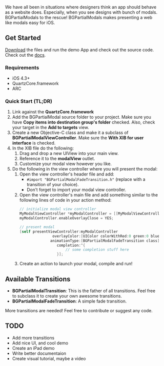 We have all been in situations where designers think an app should behave as a website does. Especially, when you see designs with bunch of modals. BGPartialModals to the rescue! BGPartialModals makes presenting a web like modals easy for iOS.

## Get Started
[Download](https://github.com/lopeza511/BGPartialModals/zipball/master) the files and run the demo App and check out the source code. Check out the [docs](https://github.com/lopeza511/BGPartialModals/wiki).

### Requirements
- iOS 4.3+
- QuartzCore.framework
- ARC

### Quick Start (TL;DR)
1. Link against the **QuartzCore.framework**
1. Add the BGPartialModal source folder to your project. Make sure you have **Copy items into destination group's folder** checked. Also, check your target in the **Add to targets** view.
1. Create a new Objective-C class and make it a subclass of **BGPartialModalViewController**. Make sure the **With XIB for user interface** is checked.
1. In the XIB file do the following:
    1. Drag and drop a new UIView into your main view.
    1. Reference it to the **modalView** outlet.
    1. Customize your modal view however you like.
1. Do the following in the view controller where you will present the modal:
    1. Open the view controller's header file and add:
        - `#import "BGPartialModalFadeTransition.h"` (replace with a transition of your choice).
        - Don't forget to import your modal view controller.
    1. Open the view controller's main file and add something similar to the following lines of code in your action method:
        ``` objective-c
        // initialize modal view controller
        MyModalViewController *myModalController = [[MyModalViewController alloc] initWithNibName:@"MyModalViewController" bundle:nil];
        myModalController.enableOverlayClose = YES;
        
        // present modal
        [self presentViewController:myModalController
                       overlayColor:[UIColor colorWithRed:0 green:0 blue:0 alpha:0.75f] // overlay color with alpha
                      animationType:[BGPartialModalFadeTransition class] // animation type
                         completion:^{
                             // some completion stuff here
                         }];
        ```
    1. Create an action to launch your modal, compile and run!

## Available Transitions
- **BGPartialModalTransition**: This is the father of all transitions. Feel free to subclass it to create your own awesome transitions.
- **BGPartialModalFadeTransition**: A simple fade transition.

More transitions are needed! Feel free to contribute or suggest any code.

## TODO
- Add more transitions
- Add nice UI, and cool demo
- Create an iPad demo
- Write better documentaion
- Create visual tutorial, maybe a video